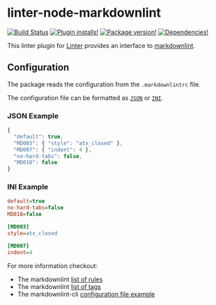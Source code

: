 # linter-node-markdownlint

[![Build Status](https://img.shields.io/travis/josa42/atom-linter-node-markdownlint.svg?style=flat-square)](https://travis-ci.org/josa42/atom-linter-node-markdownlint)
[![Plugin installs!](https://img.shields.io/apm/dm/linter-node-markdownlint.svg?style=flat-square)](https://atom.io/packages/linter-node-markdownlint)
[![Package version!](https://img.shields.io/apm/v/linter-node-markdownlint.svg?style=flat-square)](https://atom.io/packages/linter-node-markdownlint)
[![Dependencies!](https://img.shields.io/david/josa42/atom-linter-node-markdownlint.svg?style=flat-square)](https://david-dm.org/josa42/atom-linter-node-markdownlint)

This linter plugin for [Linter](https://github.com/AtomLinter/Linter) provides
an interface to [markdownlint](https://github.com/DavidAnson/markdownlint).

## Configuration

The package reads the configuration from the `.markdownlintrc` file.

The configuration file can be formatted as [`JSON`](http://json.org/example) or [`INI`](https://en.wikipedia.org/wiki/INI_file).

### JSON Example

```js
{
  "default": true,
  "MD003": { "style": "atx_closed" },
  "MD007": { "indent": 4 },
  "no-hard-tabs": false,
  "MD018": false
}
```

### INI Example

```ini
default=true
no-hard-tabs=false
MD018=false

[MD003]
style=atx_closed

[MD007]
indent=4
```

For more information checkout:

* The markdownlint [list of rules](https://github.com/DavidAnson/markdownlint/blob/master/doc/Rules.md)
* The markdownlint [list of tags](https://github.com/DavidAnson/markdownlint#rules--aliases)
* The markdownlint-cli [configuration file example](https://github.com/igorshubovych/markdownlint-cli#configuration)
